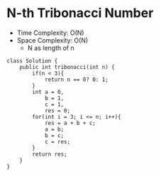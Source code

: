 # N-th Tribonacci Number

- Time Complexity: O(N)
- Space Complexity: O(N)
  - N as length of n

```
class Solution {
    public int tribonacci(int n) {
        if(n < 3){
            return n == 0? 0: 1;
        }
        int a = 0,
            b = 1,
            c = 1,
            res = 0;
        for(int i = 3; i <= n; i++){
            res = a + b + c;
            a = b;
            b = c;
            c = res;
        }
        return res;
    }
}
```
